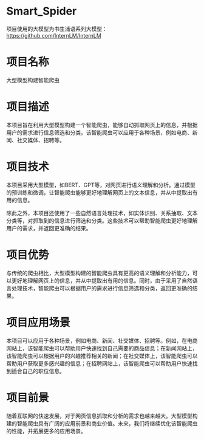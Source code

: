 # Smart_Spider

项目使用的大模型为书生浦语系列大模型：https://github.com/InternLM/InternLM

# 项目名称
大型模型构建智能爬虫

# 项目描述

本项目旨在利用大型模型构建一个智能爬虫，能够自动抓取网页上的信息，并根据用户的需求进行信息筛选和分类。该智能爬虫可以应用于各种场景，例如电商、新闻、社交媒体、招聘等。

# 项目技术

本项目采用大型模型，如BERT、GPT等，对网页进行语义理解和分析。通过模型的预训练和微调，让智能爬虫能够更好地理解网页上的文本信息，并从中提取出有用的信息。

除此之外，本项目还使用了一些自然语言处理技术，如实体识别、关系抽取、文本分类等，对抓取到的信息进行筛选和分类。这些技术可以帮助智能爬虫更好地理解用户的需求，并返回更准确的结果。

# 项目优势

与传统的爬虫相比，大型模型构建的智能爬虫具有更高的语义理解和分析能力，可以更好地理解网页上的信息，并从中提取出有用的信息。同时，由于采用了自然语言处理技术，智能爬虫可以根据用户的需求进行信息筛选和分类，返回更准确的结果。

# 项目应用场景

本项目可以应用于各种场景，例如电商、新闻、社交媒体、招聘等。例如，在电商网站上，该智能爬虫可以帮助用户快速找到自己需要的商品信息；在新闻网站上，该智能爬虫可以根据用户的兴趣推荐相关的新闻；在社交媒体上，该智能爬虫可以帮助用户获取更多感兴趣的信息；在招聘网站上，该智能爬虫可以帮助用户快速找到适合自己的职位信息。

# 项目前景

随着互联网的快速发展，对于网页信息抓取和分析的需求也越来越大。大型模型构建的智能爬虫具有广阔的应用前景和商业价值。未来，我们将继续优化该智能爬虫的性能，并拓展更多的应用场景。
